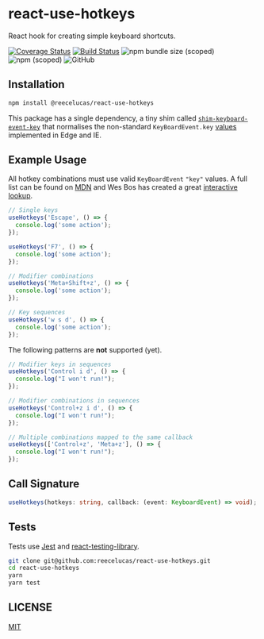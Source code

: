 # react-use-hotkeys

React hook for creating simple keyboard shortcuts.

[![Coverage Status](https://coveralls.io/repos/github/reecelucas/react-use-hotkeys/badge.svg?branch=master)](https://coveralls.io/github/reecelucas/react-use-hotkeys?branch=master)
[![Build Status](https://travis-ci.org/reecelucas/react-use-hotkeys.svg?branch=master)](https://travis-ci.org/reecelucas/react-use-hotkeys)
![npm bundle size (scoped)](https://img.shields.io/bundlephobia/minzip/@reecelucas/react-use-hotkeys.svg)
![npm (scoped)](https://img.shields.io/npm/v/@reecelucas/react-use-hotkeys.svg)
![GitHub](https://img.shields.io/github/license/reecelucas/react-use-hotkeys.svg)

## Installation

```Bash
npm install @reecelucas/react-use-hotkeys
```

This package has a single dependency, a tiny shim called [`shim-keyboard-event-key`](https://www.npmjs.com/package/shim-keyboard-event-key) that normalises the non-standard `KeyBoardEvent.key` [values](https://developer.microsoft.com/en-us/microsoft-edge/platform/issues/8860571/) implemented in Edge and IE.

## Example Usage

All hotkey combinations must use valid `KeyBoardEvent` `"key"` values. A full list can be found on [MDN](https://developer.mozilla.org/en-US/docs/Web/API/KeyboardEvent/key/Key_Values) and Wes Bos has created a great [interactive lookup](https://keycode.info/).

```jsx
// Single keys
useHotkeys('Escape', () => {
  console.log('some action');
});

useHotkeys('F7', () => {
  console.log('some action');
});

// Modifier combinations
useHotkeys('Meta+Shift+z', () => {
  console.log('some action');
});

// Key sequences
useHotkeys('w s d', () => {
  console.log('some action');
});
```

The following patterns are **not** supported (yet).

```jsx
// Modifier keys in sequences
useHotkeys('Control i d', () => {
  console.log("I won't run!");
});

// Modifier combinations in sequences
useHotkeys('Control+z i d', () => {
  console.log("I won't run!");
});

// Multiple combinations mapped to the same callback
useHotkeys(['Control+z', 'Meta+z'], () => {
  console.log("I won't run!");
});
```

## Call Signature

```ts
useHotkeys(hotkeys: string, callback: (event: KeyboardEvent) => void);
```

## Tests

Tests use [Jest](https://jestjs.io/) and [react-testing-library](https://github.com/kentcdodds/react-testing-library).

```Bash
git clone git@github.com:reecelucas/react-use-hotkeys.git
cd react-use-hotkeys
yarn
yarn test
```

## LICENSE

[MIT](./LICENSE)
